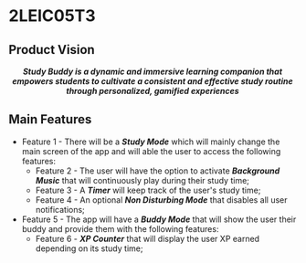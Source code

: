 # 2LEIC05T3

## Product Vision
<p align = "center"> <strong><em>
Study Buddy is a dynamic and immersive learning companion that empowers students to cultivate a consistent and effective study routine through personalized, gamified experiences </em></strong>
</p>

## Main Features

* Feature 1 - There will be a <em><strong>Study Mode</strong></em> which will mainly change the main screen of the app and will able the user to access the following features:
  * Feature 2 - The user will have the option to activate <em><strong>Background Music</strong></em> that will continuously play during their study time;
  * Feature 3 - A <em><strong>Timer</strong></em> will keep track of the user's study time;
  * Feature 4 - An optional <em><strong>Non Disturbing Mode</strong></em> that disables all user notifications;
* Feature 5 - The app will have a <em><strong>Buddy Mode</strong></em> that will show the user their buddy and provide them with the following features:
  * Feature 6 - <em><strong>XP Counter</strong></em> that will display the user XP earned depending on its study time;
